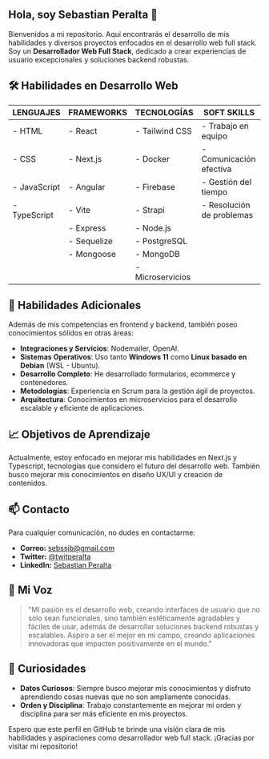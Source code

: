 ## Hola, soy Sebastian Peralta :wave:

Bienvenidos a mi repositorio. Aquí encontrarás el desarrollo de mis habilidades y diversos proyectos enfocados en el desarrollo web full stack. Soy un **Desarrollador Web Full Stack**, dedicado a crear experiencias de usuario excepcionales y soluciones backend robustas.

## :hammer_and_wrench: Habilidades en Desarrollo Web

|        LENGUAJES       |        FRAMEWORKS        |         TECNOLOGÍAS        |        SOFT SKILLS        |
|------------------------|--------------------------|----------------------------|---------------------------|
| - HTML                 | - React                  | - Tailwind CSS             | - Trabajo en equipo       |
| - CSS                  | - Next.js                | - Docker                   | - Comunicación efectiva   |
| - JavaScript           | - Angular                | - Firebase                 | - Gestión del tiempo      |
| - TypeScript           | - Vite                   | - Strapi                   | - Resolución de problemas |
|                        | - Express                | - Node.js                  |                           |
|                        | - Sequelize              | - PostgreSQL               |                           |
|                        | - Mongoose               | - MongoDB                  |                           |
|                        |                          | - Microservicios           |                           |

## :star2: Habilidades Adicionales

Además de mis competencias en frontend y backend, también poseo conocimientos sólidos en otras áreas:

- **Integraciones y Servicios**: Nodemailer, OpenAI.
- **Sistemas Operativos**: Uso tanto **Windows 11** como **Linux basado en Debian** (WSL - Ubuntu).
- **Desarrollo Completo**: He desarrollado formularios, ecommerce y contenedores.
- **Metodologías**: Experiencia en Scrum para la gestión ágil de proyectos.
- **Arquitectura**: Conocimientos en microservicios para el desarrollo escalable y eficiente de aplicaciones.

## :chart_with_upwards_trend: Objetivos de Aprendizaje

Actualmente, estoy enfocado en mejorar mis habilidades en Next.js y Typescript, tecnologías que considero el futuro del desarrollo web. También busco mejorar mis conocimientos en diseño UX/UI y creación de contenidos.

## :mailbox: Contacto

Para cualquier comunicación, no dudes en contactarme:

- **Correo:** [sebssjb@gmail.com](mailto:sebssjb@gmail.com)
- **Twitter:** [@twitperalta](https://twitter.com/twitperalta)
- **LinkedIn:** [Sebastian Peralta](https://www.linkedin.com/in/sebastian-peralta-62539a240/)

## :loudspeaker: Mi Voz

> "Mi pasión es el desarrollo web, creando interfaces de usuario que no solo sean funcionales, sino también estéticamente agradables y fáciles de usar, además de desarrollar soluciones backend robustas y escalables. Aspiro a ser el mejor en mi campo, creando aplicaciones innovadoras que impacten positivamente en el mundo."

## :brain: Curiosidades

- **Datos Curiosos**: Siempre busco mejorar mis conocimientos y disfruto aprendiendo cosas nuevas que no son ampliamente conocidas.
- **Orden y Disciplina**: Trabajo constantemente en mejorar mi orden y disciplina para ser más eficiente en mis proyectos.

Espero que este perfil en GitHub te brinde una visión clara de mis habilidades y aspiraciones como desarrollador web full stack. ¡Gracias por visitar mi repositorio!
